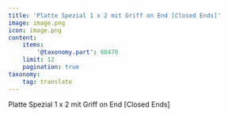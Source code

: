 ```yaml
---
title: 'Platte Spezial 1 x 2 mit Griff on End [Closed Ends]'
image: image.png
icon: image.png
content:
    items:
        '@taxonomy.part': 60478
    limit: 12
    pagination: true
taxonomy:
    tag: translate
---
```


Platte Spezial 1 x 2 mit Griff on End [Closed Ends]
